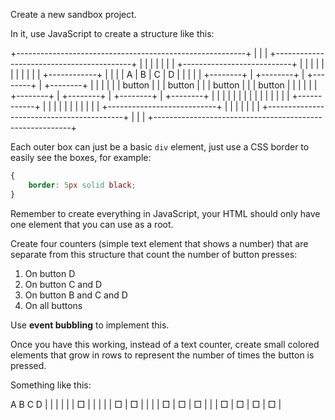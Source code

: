 Create a new sandbox project.

In it, use JavaScript to create a structure like this:

+---------------------------------------------------------+
|                                                         |
|            +------------------------------------------+ |
|            |                                          | |
|            |            +---------------------------+ | |
|            |            |                           | | |
|            |            |            +------------+ | | |
|  A         |  B         |  C         |  D         | | | |
| +--------+ | +--------+ | +--------+ | +--------+ | | | |
| | button | | | button | | | button | | | button | | | | |
| +--------+ | +--------+ | +--------+ | +--------+ | | | |
|            |            |            |            | | | |
|            |            |            +------------+ | | |
|            |            |                           | | |
|            |            +---------------------------+ | |
|            |                                          | |
|            +------------------------------------------+ |
|                                                         |
+---------------------------------------------------------+

Each outer box can just be a basic `div` element, just use a CSS border to easily see the boxes, for example:

```css
{
    border: 5px solid black;
}
```

Remember to create everything in JavaScript, your HTML should only have one element that you can use as a root.

Create four counters (simple text element that shows a number) that are separate from this structure that count the number of button presses:

1. On button D
2. On button C and D
3. On button B and C and D
4. On all buttons

Use **event bubbling** to implement this.

Once you have this working, instead of a text counter, create small colored elements that grow in rows to represent the number of times the button is pressed.

Something like this:

  A   B   C   D
|   |   |   |   |
| □ |   |   |   |
| □ | □ |   |   |
| □ | □ | □ |   |
| □ | □ | □ | □ |
